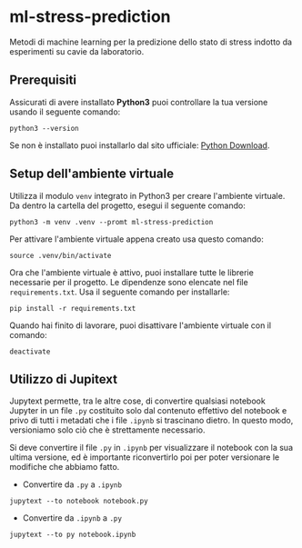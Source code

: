# ml-stress-prediction
Metodi di machine learning per la predizione dello stato di stress indotto da esperimenti su cavie da laboratorio.

## Prerequisiti

Assicurati di avere installato **Python3** puoi controllare la tua versione usando il seguente comando:
```
python3 --version
```
Se non è installato puoi installarlo dal sito ufficiale: <a href="https://www.python.org/downloads/" target="_blank">Python Download</a>.

## Setup dell'ambiente virtuale

Utilizza il modulo `venv` integrato in Python3 per creare l'ambiente virtuale. Da dentro la cartella del progetto, esegui il seguente comando:
```
python3 -m venv .venv --promt ml-stress-prediction
```

Per attivare l'ambiente virtuale appena creato usa questo comando:
```
source .venv/bin/activate
```

Ora che l'ambiente virtuale è attivo, puoi installare tutte le librerie necessarie per il progetto. Le dipendenze sono elencate nel file `requirements.txt`. Usa il seguente comando per installarle:
```
pip install -r requirements.txt
```

Quando hai finito di lavorare, puoi disattivare l'ambiente virtuale con il comando:
```
deactivate
```

## Utilizzo di Jupitext

Jupytext permette, tra le altre cose, di convertire qualsiasi notebook Jupyter in un file `.py` costituito solo dal contenuto effettivo del notebook e privo di tutti i metadati che i file `.ipynb` si trascinano dietro. In questo modo, versioniamo solo ciò che è strettamente necessario.

Si deve convertire il file `.py` in `.ipynb` per visualizzare il notebook con la sua ultima versione, ed è importante riconvertirlo poi per poter versionare le modifiche che abbiamo fatto.

- Convertire da `.py` a `.ipynb`
```
jupytext --to notebook notebook.py
```

- Convertire da `.ipynb` a `.py`
```
jupytext --to py notebook.ipynb 
```
